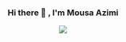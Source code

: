 <h3 align="center"> Hi there 👋 , I'm Mousa Azimi </h3>                                    
                                                                                   

<!--
**MousaAzm/MousaAzm** is a ✨ _special_ ✨ repository because its `README.md` (this file) appears on your GitHub profile.

Here are some ideas to get you started:

- 🔭 I’m currently working on ...
- 🌱 I’m currently learning ...
- 👯 I’m looking to collaborate on ...
- 🤔 I’m looking for help with ...
- 💬 Ask me about ...
- 📫 How to reach me: ...
- 😄 Pronouns: ...
- ⚡ Fun fact: ...
-->

<p align="center">
 <a href="#" alt="Top Langs"><img src="https://github-readme-stats.vercel.app/api/top-langs/?username=MousaAzm&layout=compact&theme=tokyonight" /></a>
</p>
